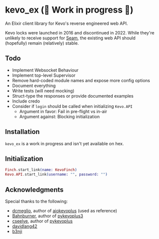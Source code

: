 # kevo_ex (🚧 Work in progress 🚧)
An Elixir client library for Kevo's reverse engineered web API.

Kevo locks were launched in 2016 and discontinued in 2022. While they're unlikely to receive support for [Seam](https://www.seam.co/), the existing web API should (hopefully) remain (relatively) stable.

## Todo
- Implement Websocket Behaviour
- Implement top-level Supervisor
- Remove hard-coded module names and expose more config options
- Document everything
- Write tests (will need mocking)
- Struct-type the responses or provide documented examples
- Include credo
- Consider if `login` should be called when initializing `Kevo.API`
  - Argument in favor: Fail in pre-flight vs in-air
  - Argument against: Blocking initialization

## Installation
`kevo_ex` is a work in progress and isn't yet available on hex.

<!--
If [available in Hex](https://hex.pm/docs/publish), the package can be installed
by adding `kevo_ex` to your list of dependencies in `mix.exs`:

```elixir
def deps do
  [
    {:kevo_ex, "~> 0.1.0"}
  ]
end
```

Documentation can be generated with [ExDoc](https://github.com/elixir-lang/ex_doc)
and published on [HexDocs](https://hexdocs.pm). Once published, the docs can
be found at <https://hexdocs.pm/kevo_ex>.
-->

## Initialization
```elixir
Finch.start_link(name: KevoFinch)
Kevo.API.start_link(username: "", password: "")
```

## Acknowledgments
Special thanks to the following:
- [dcmeglio](https://github.com/dcmeglio), author of [aiokevoplus](https://github.com/dcmeglio/pykevoplus) (used as reference)
- [Bahnburner](https://github.com/Bahnburner), author of [pykevoplus3](https://github.com/Bahnburner/pykevoplus)
- [cseelye](https://github.com/cseelye), author of [pykevoplus](https://github.com/cseelye/pykevoplus)
- [davidlang42](https://github.com/davidlang42)
- [b3nji](https://github.com/b3nj1)
